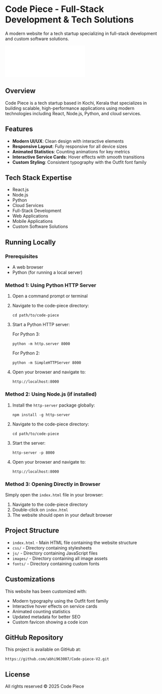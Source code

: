 # Code Piece - Full-Stack Development & Tech Solutions

A modern website for a tech startup specializing in full-stack development and custom software solutions.

![Code Piece](images/67d0a0327b8346375dfe7dc4_logotype.png)

## Overview

Code Piece is a tech startup based in Kochi, Kerala that specializes in building scalable, high-performance applications using modern technologies including React, Node.js, Python, and cloud services.

## Features

- **Modern UI/UX**: Clean design with interactive elements
- **Responsive Layout**: Fully responsive for all device sizes
- **Animated Statistics**: Counting animations for key metrics
- **Interactive Service Cards**: Hover effects with smooth transitions
- **Custom Styling**: Consistent typography with the Outfit font family

## Tech Stack Expertise

- React.js
- Node.js
- Python
- Cloud Services
- Full-Stack Development
- Web Applications
- Mobile Applications
- Custom Software Solutions

## Running Locally

### Prerequisites

- A web browser
- Python (for running a local server)

### Method 1: Using Python HTTP Server

1. Open a command prompt or terminal
2. Navigate to the code-piece directory:
   ```
   cd path/to/code-piece
   ```
3. Start a Python HTTP server:
   
   For Python 3:
   ```
   python -m http.server 8000
   ```
   
   For Python 2:
   ```
   python -m SimpleHTTPServer 8000
   ```
4. Open your browser and navigate to:
   ```
   http://localhost:8000
   ```

### Method 2: Using Node.js (if installed)

1. Install the `http-server` package globally:
   ```
   npm install -g http-server
   ```
2. Navigate to the code-piece directory:
   ```
   cd path/to/code-piece
   ```
3. Start the server:
   ```
   http-server -p 8000
   ```
4. Open your browser and navigate to:
   ```
   http://localhost:8000
   ```

### Method 3: Opening Directly in Browser

Simply open the `index.html` file in your browser:
1. Navigate to the code-piece directory
2. Double-click on `index.html`
3. The website should open in your default browser

## Project Structure

- `index.html` - Main HTML file containing the website structure
- `css/` - Directory containing stylesheets
- `js/` - Directory containing JavaScript files
- `images/` - Directory containing all image assets
- `fonts/` - Directory containing custom fonts

## Customizations

This website has been customized with:
- Modern typography using the Outfit font family
- Interactive hover effects on service cards
- Animated counting statistics
- Updated metadata for better SEO
- Custom favicon showing a code icon

## GitHub Repository

This project is available on GitHub at:
```
https://github.com/abhi963007/Code-piece-V2.git
```

## License

All rights reserved © 2025 Code Piece
